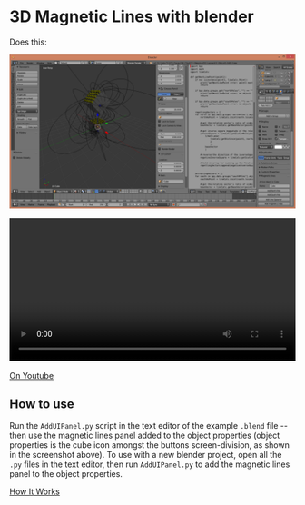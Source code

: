 # 3D Magnetic Lines with blender

Does this:

![First time getting it working](./3DMagneticLines.png)

<video controls width="100%">
<source src="./animation.avi" type="video/avi"> 
</video>

[On Youtube](https://youtu.be/B3bTxSRhlVY)

## How to use
Run the `AddUIPanel.py` script in the text editor of the example `.blend` file -- then use the magnetic lines panel added to the object properties (object properties is the cube icon amongst the buttons screen-division, as shown in the screenshot above). To use with a new blender project, open all the `.py` files in the text editor, then run `AddUIPanel.py` to add the magnetic lines panel to the object properties.

[How It Works](./howItWorks.md)